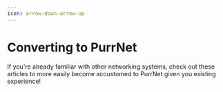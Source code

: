 ```yaml
---
icon: arrow-down-arrow-up
---
```


# Converting to PurrNet

If you're already familiar with other networking systems, check out these articles to more easily become accustomed to PurrNet given you existing experience!
